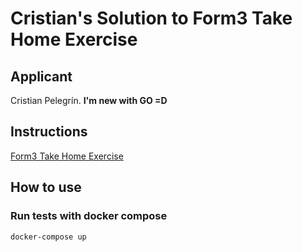 # Cristian's Solution to Form3 Take Home Exercise

## Applicant
Cristian Pelegrín. **I'm new with GO =D**

## Instructions
[Form3 Take Home Exercise](Instructions.md)

## How to use 

### Run tests with docker compose
``docker-compose up``
